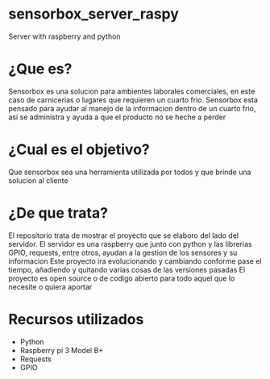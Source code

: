 # sensorbox_server_raspy
Server with raspberry and python

# ¿Que es?
Sensorbox es una solucion para ambientes laborales comerciales, en este caso de carnicerias o lugares que requieren un cuarto frio.
Sensorbox esta pensado para ayudar al manejo de la informacion dentro de un cuarto frio, asi se administra y ayuda a que el producto no se heche a perder

# ¿Cual es el objetivo?
Que sensorbox sea una herramienta utilizada por todos y que brinde una solucion al cliente

# ¿De que trata?
El repositorio trata de mostrar el proyecto que se elaboro del lado del servidor.
El servidor es una raspberry que junto con python y las librerias GPIO, requests, entre otros, ayudan a la gestion de los sensores y su informacion
Este proyecto ira evolucionando y cambiando conforme pase el tiempo, añadiendo y quitando varias cosas de las versiones pasadas
El proyecto es open source o de codigo abierto para todo aquel que lo necesite o quiera aportar

# Recursos utilizados

- Python
- Raspberry pi 3 Model B+
- Requests
- GPIO

